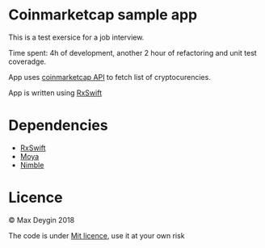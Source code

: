 # Coinmarketcap sample app

This is a test exersice for a job interview.

Time spent: 4h of development, another 2 hour of refactoring and unit test coveradge.

App uses [coinmarketcap API](https://coinmarketcap.com/api/) to fetch list of cryptocurencies.

App is written using  [RxSwift](https://github.com/ReactiveX/RxSwift)

# Dependencies
- [RxSwift](https://github.com/ReactiveX/RxSwift)
- [Moya](https://github.com/Moya/Moya)
- [Nimble](https://github.com/Quick/Nimble)
  
# Licence
© Max Deygin 2018

The code is under [Mit licence](https://opensource.org/licenses/MIT), use it at your own risk
